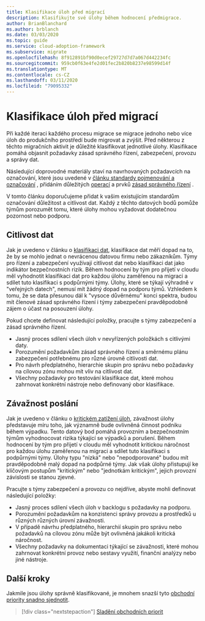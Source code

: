 ```yaml
---
title: Klasifikace úloh před migrací
description: Klasifikujte své úlohy během hodnocení předmigrace.
author: BrianBlanchard
ms.author: brblanch
ms.date: 03/03/2020
ms.topic: guide
ms.service: cloud-adoption-framework
ms.subservice: migrate
ms.openlocfilehash: 8f912891bf90d0ecef29727d7d7a067d442234fc
ms.sourcegitcommit: 959cb0f63e4fe2d01fec2b820b8237e98599d14f
ms.translationtype: MT
ms.contentlocale: cs-CZ
ms.lasthandoff: 03/11/2020
ms.locfileid: "79095332"
---
```

# <a name="workload-classification-before-migration"></a>Klasifikace úloh před migrací

Při každé iteraci každého procesu migrace se migrace jednoho nebo více úloh do produkčního prostředí bude migrovat a zvýšit. Před některou z těchto migračních aktivit je důležité klasifikovat jednotlivé úlohy. Klasifikace pomáhá objasnit požadavky zásad správného řízení, zabezpečení, provozu a správy dat.

Následující doprovodné materiály staví na navrhovaných požadavcích na označování, které jsou uvedené v [článku standardy pojmenování a označování](../../../ready/azure-best-practices/naming-and-tagging.md#metadata-tags) , přidáním důležitých [operací](../../../manage/considerations/criticality.md#criticality-scale) a prvků [zásad správného řízení](../../../govern/guides/complex/prescriptive-guidance.md#resource-tagging) .

V tomto článku doporučujeme přidat k vašim existujícím standardům označování důležitost a citlivost dat. Každý z těchto datových bodů pomůže týmům porozumět tomu, které úlohy mohou vyžadovat dodatečnou pozornost nebo podporu.

## <a name="data-sensitivity"></a>Citlivost dat

Jak je uvedeno v článku o [klasifikaci dat](../../../govern/policy-compliance/data-classification.md), klasifikace dat měří dopad na to, že by se mohlo jednat o nevrácenou datovou firmu nebo zákazníkům. Týmy pro řízení a zabezpečení využívají citlivost dat nebo klasifikaci dat jako indikátor bezpečnostních rizik. Během hodnocení by tým pro přijetí v cloudu měl vyhodnotit klasifikaci dat pro každou úlohu zaměřenou na migraci a sdílet tuto klasifikaci s podpůrnými týmy. Úlohy, které se týkají výhradně v "veřejných datech", nemusí mít žádný dopad na podporu týmů. Vzhledem k tomu, že se data přesunou dál k "vysoce důvěrnému" konci spektra, budou mít členové zásad správného řízení i týmy zabezpečení pravděpodobně zájem o účast na posouzení úlohy.

Pokud chcete definovat následující položky, pracujte s týmy zabezpečení a zásad správného řízení.

- Jasný proces sdílení všech úloh v nevyřízených položkách s citlivými daty.
- Porozumění požadavkům zásad správného řízení a směrnému plánu zabezpečení potřebnému pro různé úrovně citlivosti dat.
- Pro návrh předplatného, hierarchie skupin pro správu nebo požadavky na cílovou zónu mohou mít vliv na citlivost dat.
- Všechny požadavky pro testování klasifikace dat, které mohou zahrnovat konkrétní nástroje nebo definovaný obor klasifikace.

## <a name="mission-criticality"></a>Závažnost poslání

Jak je uvedeno v článku o [kritickém zatížení úloh](../../../manage/considerations/criticality.md), závažnost úlohy představuje míru toho, jak významně bude ovlivněná činnost podniku během výpadku. Tento datový bod pomáhá provozním a bezpečnostním týmům vyhodnocovat rizika týkající se výpadků a porušení. Během hodnocení by tým pro přijetí v cloudu měl vyhodnotit kritickou náročnost pro každou úlohu zaměřenou na migraci a sdílet tuto klasifikaci s podpůrnými týmy. Úlohy typu "nízká" nebo "nepodporované" budou mít pravděpodobně malý dopad na podpůrné týmy. Jak však úlohy přistupují ke klíčovým postupům "kritickým" nebo "jednotkám kritickým", jejich provozní závislosti se stanou zjevné.

Pracujte s týmy zabezpečení a provozu co nejdříve, abyste mohli definovat následující položky:

- Jasný proces sdílení všech úloh v backlogu s požadavky na podporu.
- Porozumění požadavkům na konzistenci správy provozu a prostředků u různých různých úrovní závažnosti.
- V případě návrhu předplatného, hierarchií skupin pro správu nebo požadavků na cílovou zónu může být ovlivněná jakákoli kritická náročnost.
- Všechny požadavky na dokumentaci týkající se závažnosti, které mohou zahrnovat konkrétní provoz nebo sestavy využití, finanční analýzy nebo jiné nástroje.

## <a name="next-steps"></a>Další kroky

Jakmile jsou úlohy správně klasifikované, je mnohem snazší tyto [obchodní priority snadno sjednotit](./business-priorities.md).

> [!div class="nextstepaction"]
> [Sladění obchodních priorit](./business-priorities.md)
